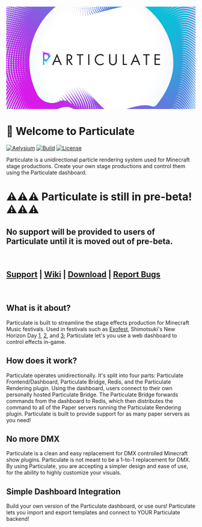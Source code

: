 ![Aelysium Wordmark Image](https://github.com/Aelysium-Group/.github/blob/main/images/particulate-wordmark.png?raw=true)

# 👋 Welcome to Particulate
[![Aelysium](https://flat.badgen.net/badge/Discord/Aelysium/5865F2?icon=discord)](https://join.aelysium.group/)
[![Build](https://flat.badgen.net/badge/Latest%20Stable%20Release/NONE/orange?icon=discord)](https://join.aelysium.group/)
[![License](https://flat.badgen.net/badge/License/MIT/5865F2)](https://github.com/Aelysium-Group/particulate/blob/main/LICENSE)
<!--[![Build](https://flat.badgen.net/github/release/Aelysium-Group/particulate?label=Latest%20Stable%20Release&icon=maven)](https://github.com/Aelysium-Group/particulate/releases)-->

Particulate is a unidirectional particle rendering system used for Minecraft stage productions.
Create your own stage productions and control them using the Particulate dashboard.

# ⚠️⚠️⚠️ Particulate is still in pre-beta! ⚠️⚠️⚠️
## No support will be provided to users of Particulate until it is moved out of pre-beta.
<br>

## [Support](https://join.aelysium.group/)  |  [Wiki](https://github.com/Aelysium-Group/particulate/wiki)  |  [Download](https://github.com/Aelysium-Group/particulate/releases)  |  [Report Bugs](https://github.com/Aelysium-Group/particulate/issues)

<br>

## What is it about?
Particulate is built to streamline the stage effects production for Minecraft Music festivals. Used in festivals such as [Exofest](https://www.youtube.com/watch?v=EVIpt88bQcA), Shimotsuki's New Horizon Day [1](https://youtu.be/A8uwsTKqaMY), [2](https://youtu.be/s08xHYcUWVA), and [3](https://youtu.be/EGhlkEpXmok); Particulate let's you use a web dashboard to control effects in-game.

## How does it work?
Particulate operates unidirectionally. It's split into four parts: Particulate Frontend/Dashboard, Particulate Bridge, Redis, and the Particulate Rendering plugin.
Using the dashboard, users connect to their own personally hosted Particulate Bridge. The Particulate Bridge forwards commands from the dashboard to Redis, which then distributes the command to all of the Paper servers running the Particulate Rendering plugin.
Particulate is built to provide support for as many paper servers as you need!

## No more DMX
Particulate is a clean and easy replacement for DMX controlled Minecraft show plugins.
Particulate is not meant to be a 1-to-1 replacement for DMX. By using Particulate, you are accepting a simpler design and ease of use, for the ability to highly customize your visuals.

## Simple Dashboard Integration
Build your own version of the Particulate dashboard, or use ours!
Particulate lets you import and export templates and connect to YOUR Particulate backend!
